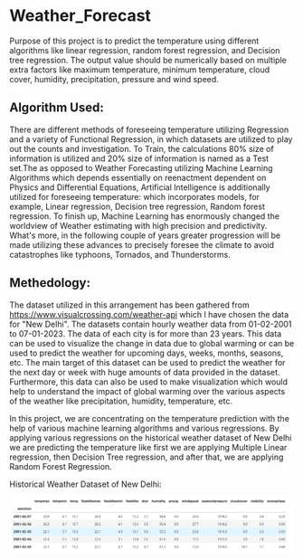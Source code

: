 # Weather_Forecast
Purpose of this project is to predict the temperature using different algorithms like linear regression, random forest regression, and Decision tree regression. The output value should be numerically based on multiple extra factors like maximum temperature, minimum temperature, cloud cover, humidity, precipitation, pressure and wind speed.
## Algorithm Used:
There are different methods of foreseeing temperature utilizing Regression and a variety of Functional Regression, in which datasets are utilized to play out the counts and investigation. To Train, the calculations 80% size of information is utilized and 20% size of information is named as a Test set.The as opposed to Weather Forecasting utilizing Machine Learning Algorithms which depends essentially on reenactment dependent on Physics and Differential Equations, Artificial Intelligence is additionally utilized for foreseeing temperature: which incorporates models, for example, Linear regression, Decision tree regression, Random forest regression. To finish up, Machine Learning has enormously changed the worldview of Weather estimating with high precision and predictivity. What's more, in the following couple of years greater progression will be made utilizing these advances to precisely foresee the climate to avoid catastrophes like typhoons, Tornados, and Thunderstorms.
## Methedology:
The dataset utilized in this arrangement has been gathered from https://www.visualcrossing.com/weather-api which I have chosen the data for "New Delhi". The datasets contain hourly weather data from 01-02-2001 to 07-01-2023. The data of each city is for more than 23 years. This data can be used to visualize the change in data due to global warming or can be used to predict the weather for upcoming days, weeks, months, seasons, etc. The main target of this dataset can be used to predict the weather for the next day or week with huge amounts of data provided in the dataset. Furthermore, this data can also be used to make visualization which would help to understand the impact of global warming over the various aspects of the weather like precipitation, humidity, temperature, etc.

In this project, we are concentrating on the temperature prediction with the help of various machine learning algorithms and various regressions. By applying various regressions on the historical weather dataset of New Delhi we are predicting the temperature like first we are applying Multiple Linear regression, then Decision Tree regression, and after that, we are applying Random Forest Regression.

Historical Weather Dataset of New Delhi:

![alt text](https://github.com/Panchakshar/Weather_Forecast/blob/master/Plots/Historical%20Weather%20Dataset%20of%20New%20Delhi.png?raw=true)
